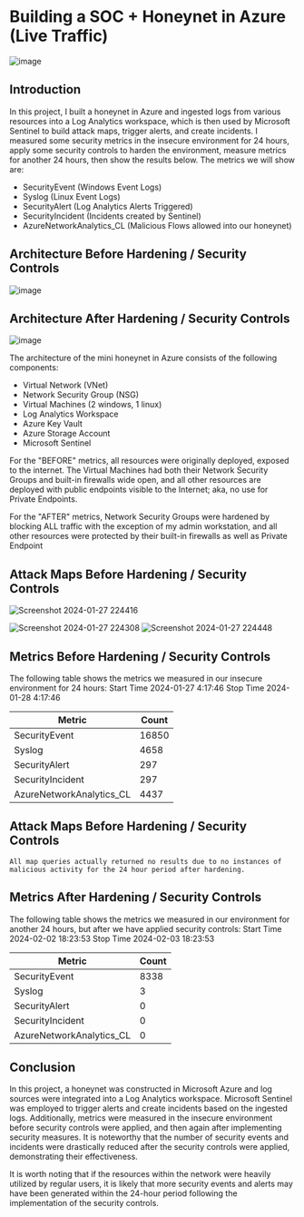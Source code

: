 # Building a SOC + Honeynet in Azure (Live Traffic)
![image](https://github.com/Scar-Op/Azure-Honeynet-Project/assets/158982947/680b9bb4-89ad-4038-ab75-79b210580057)


## Introduction

In this project, I built a honeynet in Azure and ingested logs from various resources into a Log Analytics workspace, which is then used by Microsoft Sentinel to build attack maps, trigger alerts, and create incidents. I measured some security metrics in the insecure environment for 24 hours, apply some security controls to harden the environment, measure metrics for another 24 hours, then show the results below. The metrics we will show are:

- SecurityEvent (Windows Event Logs)
- Syslog (Linux Event Logs)
- SecurityAlert (Log Analytics Alerts Triggered)
- SecurityIncident (Incidents created by Sentinel)
- AzureNetworkAnalytics_CL (Malicious Flows allowed into our honeynet)

## Architecture Before Hardening / Security Controls
![image](https://github.com/Scar-Op/Azure-Honeynet-Project/assets/158982947/51102478-f6bf-4277-9c5c-76db750cd5fe)


## Architecture After Hardening / Security Controls
![image](https://github.com/Scar-Op/Azure-Honeynet-Project/assets/158982947/543b9109-f854-4562-b600-7d80d12345f0)


The architecture of the mini honeynet in Azure consists of the following components:

- Virtual Network (VNet)
- Network Security Group (NSG)
- Virtual Machines (2 windows, 1 linux)
- Log Analytics Workspace
- Azure Key Vault
- Azure Storage Account
- Microsoft Sentinel

For the "BEFORE" metrics, all resources were originally deployed, exposed to the internet. The Virtual Machines had both their Network Security Groups and built-in firewalls wide open, and all other resources are deployed with public endpoints visible to the Internet; aka, no use for Private Endpoints.

For the "AFTER" metrics, Network Security Groups were hardened by blocking ALL traffic with the exception of my admin workstation, and all other resources were protected by their built-in firewalls as well as Private Endpoint

## Attack Maps Before Hardening / Security Controls
![Screenshot 2024-01-27 224416](https://github.com/Scar-Op/Azure-Honeynet-Project/assets/158982947/46dbdef2-bda8-43d8-a858-68860964560f)

![Screenshot 2024-01-27 224308](https://github.com/Scar-Op/Azure-Honeynet-Project/assets/158982947/b6910756-ed6c-4721-b24b-f986e8f2954b)
![Screenshot 2024-01-27 224448](https://github.com/Scar-Op/Azure-Honeynet-Project/assets/158982947/f6442a27-fb2a-424c-92a9-5b2009b8abf2)

## Metrics Before Hardening / Security Controls

The following table shows the metrics we measured in our insecure environment for 24 hours:
Start Time 2024-01-27 4:17:46
Stop Time 2024-01-28 4:17:46

| Metric                   | Count
| ------------------------ | -----
| SecurityEvent            | 16850
| Syslog                   | 4658
| SecurityAlert            | 297
| SecurityIncident         | 297
| AzureNetworkAnalytics_CL | 4437

## Attack Maps Before Hardening / Security Controls

```All map queries actually returned no results due to no instances of malicious activity for the 24 hour period after hardening.```

## Metrics After Hardening / Security Controls

The following table shows the metrics we measured in our environment for another 24 hours, but after we have applied security controls:
Start Time 2024-02-02 18:23:53
Stop Time	2024-02-03 18:23:53

| Metric                   | Count
| ------------------------ | -----
| SecurityEvent            | 8338
| Syslog                   | 3
| SecurityAlert            | 0
| SecurityIncident         | 0
| AzureNetworkAnalytics_CL | 0

## Conclusion

In this project, a honeynet was constructed in Microsoft Azure and log sources were integrated into a Log Analytics workspace. Microsoft Sentinel was employed to trigger alerts and create incidents based on the ingested logs. Additionally, metrics were measured in the insecure environment before security controls were applied, and then again after implementing security measures. It is noteworthy that the number of security events and incidents were drastically reduced after the security controls were applied, demonstrating their effectiveness.

It is worth noting that if the resources within the network were heavily utilized by regular users, it is likely that more security events and alerts may have been generated within the 24-hour period following the implementation of the security controls.
